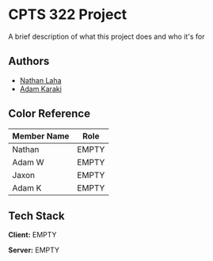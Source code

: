 
# CPTS 322 Project

A brief description of what this project does and who it's for




## Authors
- [Nathan Laha](https://github.com/nlaha)
- [Adam Karaki](https://www.github.com/AdamKaraki)
## Color Reference

| Member Name             | Role                                                                |
| ----------------- | ------------------------------------------------------------------ |
| Nathan | EMPTY |
| Adam W | EMPTY |
| Jaxon | EMPTY |
| Adam K | EMPTY |


## Tech Stack

**Client:** EMPTY

**Server:** EMPTY

